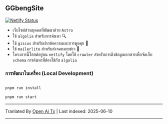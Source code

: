 ## GGbengSite

[![Netlify Status](https://api.netlify.com/api/v1/badges/58d6ebf4-6582-43fc-a7e7-a1ce4278e8f3/deploy-status)](https://app.netlify.com/sites/ggbengsite/deploys)

- เว็บไซต์ส่วนบุคคลที่พัฒนาด้วย `Astro`
- ใช้ `algolia` สำหรับการค้นหา 🔍
- ใช้ `giscus` สำหรับฝากข้อความและการพูดคุย 🌈
- ใช้ `mailerlite` สำหรับส่งจดหมายข่าว 📮
- โครงการนี้โฮสต์อยู่บน `netlify` โดยใช้ `crawler` สำหรับการดึงข้อมูลเอกสารเพื่อจัดเก็บ `schema` การค้นหาที่ต้องใช้กับ `algolia`

### การพัฒนาในเครื่อง (Local Development)

```bash

pnpm run install

pnpm run start
```

---

Tranlated By [Open Ai Tx](https://github.com/OpenAiTx/OpenAiTx) | Last indexed: 2025-06-10

---